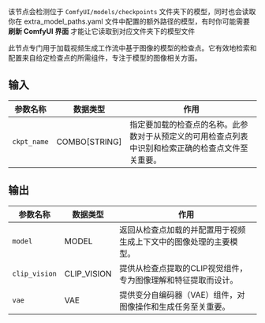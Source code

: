 该节点会检测位于 `ComfyUI/models/checkpoints` 文件夹下的模型，同时也会读取你在 extra_model_paths.yaml 文件中配置的额外路径的模型，有时你可能需要 **刷新 ComfyUI 界面** 才能让它读取到对应文件夹下的模型文件

此节点专门用于加载视频生成工作流中基于图像的模型的检查点。它有效地检索和配置来自给定检查点的所需组件，专注于模型的图像相关方面。

## 输入

| 参数名称 | 数据类型 | 作用 |
| --- | --- | --- |
| `ckpt_name` | COMBO[STRING] | 指定要加载的检查点的名称。此参数对于从预定义的可用检查点列表中识别和检索正确的检查点文件至关重要。 |

## 输出

| 参数名称 | 数据类型 | 作用 |
| --- | --- | --- |
| `model` | MODEL | 返回从检查点加载的并配置用于视频生成上下文中的图像处理的主要模型。 |
| `clip_vision` | CLIP_VISION | 提供从检查点提取的CLIP视觉组件，专为图像理解和特征提取而设计。 |
| `vae` | VAE | 提供变分自编码器（VAE）组件，对图像操作和生成任务至关重要。 |
